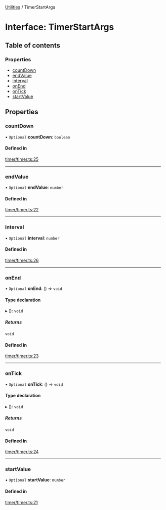 [Utilities](../README.md) / TimerStartArgs

# Interface: TimerStartArgs

## Table of contents

### Properties

- [countDown](TimerStartArgs.md#countdown)
- [endValue](TimerStartArgs.md#endvalue)
- [interval](TimerStartArgs.md#interval)
- [onEnd](TimerStartArgs.md#onend)
- [onTick](TimerStartArgs.md#ontick)
- [startValue](TimerStartArgs.md#startvalue)

## Properties

### countDown

• `Optional` **countDown**: `boolean`

#### Defined in

[timer/timer.ts:25](https://github.com/noobiept/utilities/blob/1ba3532/source/timer/timer.ts#L25)

___

### endValue

• `Optional` **endValue**: `number`

#### Defined in

[timer/timer.ts:22](https://github.com/noobiept/utilities/blob/1ba3532/source/timer/timer.ts#L22)

___

### interval

• `Optional` **interval**: `number`

#### Defined in

[timer/timer.ts:26](https://github.com/noobiept/utilities/blob/1ba3532/source/timer/timer.ts#L26)

___

### onEnd

• `Optional` **onEnd**: () => `void`

#### Type declaration

▸ (): `void`

##### Returns

`void`

#### Defined in

[timer/timer.ts:23](https://github.com/noobiept/utilities/blob/1ba3532/source/timer/timer.ts#L23)

___

### onTick

• `Optional` **onTick**: () => `void`

#### Type declaration

▸ (): `void`

##### Returns

`void`

#### Defined in

[timer/timer.ts:24](https://github.com/noobiept/utilities/blob/1ba3532/source/timer/timer.ts#L24)

___

### startValue

• `Optional` **startValue**: `number`

#### Defined in

[timer/timer.ts:21](https://github.com/noobiept/utilities/blob/1ba3532/source/timer/timer.ts#L21)

